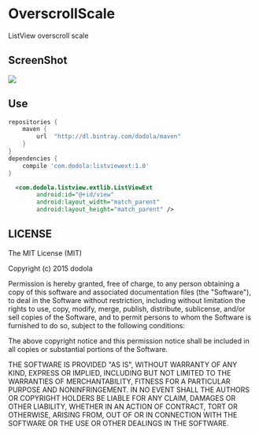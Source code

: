 # OverscrollScale
ListView overscroll scale
## ScreenShot
![](gif/demo.gif)

## Use

```groovy
repositories {
    maven {
        url  "http://dl.bintray.com/dodola/maven"
    }
}
dependencies {
    compile 'com.dodola:listviewext:1.0'
}

```

```xml
  <com.dodola.listview.extlib.ListViewExt
        android:id="@+id/view"
        android:layout_width="match_parent"
        android:layout_height="match_parent" />
```

## LICENSE


The MIT License (MIT)

Copyright (c) 2015 dodola

Permission is hereby granted, free of charge, to any person obtaining a copy
of this software and associated documentation files (the "Software"), to deal
in the Software without restriction, including without limitation the rights
to use, copy, modify, merge, publish, distribute, sublicense, and/or sell
copies of the Software, and to permit persons to whom the Software is
furnished to do so, subject to the following conditions:

The above copyright notice and this permission notice shall be included in all
copies or substantial portions of the Software.

THE SOFTWARE IS PROVIDED "AS IS", WITHOUT WARRANTY OF ANY KIND, EXPRESS OR
IMPLIED, INCLUDING BUT NOT LIMITED TO THE WARRANTIES OF MERCHANTABILITY,
FITNESS FOR A PARTICULAR PURPOSE AND NONINFRINGEMENT. IN NO EVENT SHALL THE
AUTHORS OR COPYRIGHT HOLDERS BE LIABLE FOR ANY CLAIM, DAMAGES OR OTHER
LIABILITY, WHETHER IN AN ACTION OF CONTRACT, TORT OR OTHERWISE, ARISING FROM,
OUT OF OR IN CONNECTION WITH THE SOFTWARE OR THE USE OR OTHER DEALINGS IN THE
SOFTWARE.


